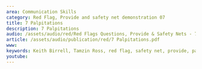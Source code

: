 ```yaml
---
area: Communication Skills
category: Red Flag, Provide and safety net demonstration 07
title: 7 Palpitations
description: 7 Palpitations
audio: /assets/audio/red/Red Flags Questions, Provide & Safety Nets - 7 Palpitations - MQ.mp3
article: /assets/audio/publication/red/7 Palpitations.pdf
www: 
keywords: Keith Birrell, Tamzin Ross, red flag, safety net, provide, palpitations
youtube: 
--- 
```

